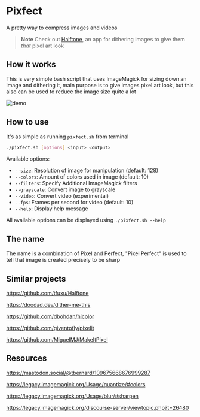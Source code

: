 # Pixfect

A pretty way to compress images and videos

> **Note**
> Check out [Halftone](https://github.com/tfuxu/Halftone), an app for dithering images to give them _that_ pixel art look

## How it works

This is very simple bash script that uses ImageMagick for sizing down an image and dithering it, main purpose is to give images pixel art look, but this also can be used to reduce the image size quite a lot

![demo](demo/demo.gif)

## How to use

It's as simple as running `pixfect.sh` from terminal

```sh
./pixfect.sh [options] <input> <output>
```

Available options:

- `--size`: Resolution of image for manipulation (default: 128)
- `--colors`: Amount of colors used in image (default: 10)
- `--filters`: Specify Additional ImageMagick filters
- `--grayscale`: Convert image to grayscale
- `--video`: Convert video (experimental)
- `--fps`: Frames per second for video (default: 10)
- `--help`: Display help message

All available options can be displayed using `./pixfect.sh --help`

## The name

The name is a combination of Pixel and Perfect, "Pixel Perfect" is used to tell that image is created precisely to be sharp

## Similar projects

https://github.com/tfuxu/Halftone

https://doodad.dev/dither-me-this

https://github.com/dbohdan/hicolor

https://github.com/giventofly/pixelit

https://github.com/MiguelMJ/MakeItPixel

## Resources

https://mastodon.social/@tbernard/109675668676999287

https://legacy.imagemagick.org/Usage/quantize/#colors

https://legacy.imagemagick.org/Usage/blur/#sharpen

https://legacy.imagemagick.org/discourse-server/viewtopic.php?t=26480
